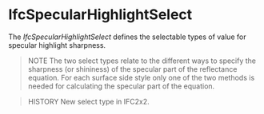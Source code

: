 # IfcSpecularHighlightSelect

The _IfcSpecularHighlightSelect_ defines the selectable types of value for specular highlight sharpness.
<!-- end of short definition -->

> NOTE The two select types relate to the different ways to specify the sharpness (or shininess) of the specular part of the reflectance equation. For each surface side style only one of the two methods is needed for calculating the specular part of the equation.

> HISTORY New select type in IFC2x2.
